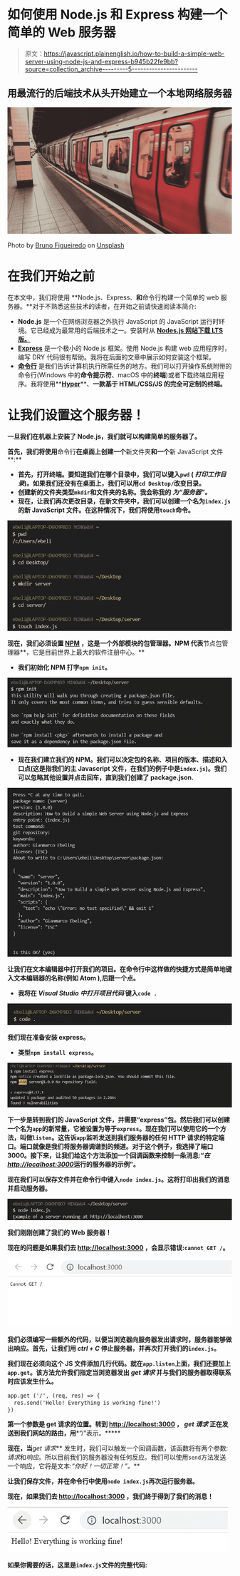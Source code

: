# 如何使用 Node.js 和 Express 构建一个简单的 Web 服务器

> 原文：<https://javascript.plainenglish.io/how-to-build-a-simple-web-server-using-node-js-and-express-b945b22fe9bb?source=collection_archive---------5----------------------->

## 用**最流行的后端技术**从头开始建立一个本地**网络服务器**

![](img/1c60913736fee23b635666925d8c0c00.png)

Photo by [Bruno Figueiredo](https://unsplash.com/@bfigas?utm_source=unsplash&utm_medium=referral&utm_content=creditCopyText) on [Unsplash](https://unsplash.com/s/photos/fast-train?utm_source=unsplash&utm_medium=referral&utm_content=creditCopyText)

# 在我们开始之前

在本文中，我们将使用 **Node.js、Express、**和**命令行构建一个简单的 web 服务器。**对于不熟悉这些技术的读者，在开始之前请快速阅读本简介:

*   **Node.js** 是一个在网络浏览器之外执行 JavaScript 的 JavaScript 运行时环境。它已经成为最常用的后端技术之一。安装时从 [**Nodes.js 网站下载 **LTS 版**。**](https://nodejs.org/en/)
*   [**Express**](https://expressjs.com/) 是一个极小的 Node.js 框架。使用 Node.js 构建 web 应用程序时，编写 DRY 代码很有帮助。我将在后面的文章中展示如何安装这个框架。
*   [**命令行**](https://www.learnenough.com/command-line-tutorial/basics) 是我们告诉计算机执行所需任务的地方。我们可以打开操作系统附带的命令行(Windows 中的**命令提示符**、macOS 中的**终端**)或者下载终端应用程序。我将使用**[**Hyper**](https://hyper.is/)**、**一款基于 HTML/CSS/JS 的完全可定制的终端。**

# **让我们设置这个服务器！**

**一旦我们在机器上安装了 Node.js，我们就可以构建简单的服务器了。**

**首先，我们将使用**命令行**在桌面上创建一个**新文件夹**和一个**新 JavaScript 文件**:**

*   **首先，打开终端。要知道我们在哪个目录中，我们可以键入`pwd` ( *打印工作目录*)。如果我们还没有在桌面上，我们可以用`cd Desktop/`改变目录。**
*   **创建新的文件夹类型`mkdir`和文件夹的名称。我会称我的 ***为“服务器”。*****
*   **现在，让我们再次更改目录，在新文件夹中，我们可以创建一个名为`index.js`的新 JavaScript 文件。在这种情况下，我们将使用`touch`命令。**

**![](img/ca4a37001fb08cc57ed25765789e2add.png)**

**现在，我们必须设置 [**NPM**](https://www.npmjs.com/) ，这是一个外部模块的包管理器。NPM 代表**节点包管理器**，它是目前世界上最大的软件注册中心。**

*   **我们初始化 NPM 打字`npm init`。**

**![](img/7b1d292330334f10cd82b15e737072c6.png)**

*   **现在我们建立我们的 NPM。我们可以决定包的名称、项目的版本、描述和入口点(这是指我们的主 Javascript 文件，在我们的例子中是`index.js`)。我们可以忽略其他设置并点击回车，直到我们创建了 **package.json.****

**![](img/f7b99940af462ee1fe74fea32484a649.png)**

**让我们在文本编辑器中打开我们的项目。在命令行中这样做的快捷方式是简单地键入文本编辑器的名称(例如 Atom ),后跟一个点。**

*   **我将在 ***Visual Studio 中打开项目代码*** 键入`code .`**

**![](img/66aa4b0eb03121f14ff0b239ecc2c1dc.png)**

**我们现在准备安装 express。**

*   **类型`npm install express`。**

**![](img/375815c1e63366d03c811b8cd741dc2c.png)**

**下一步是转到我们的 JavaScript 文件，并需要“express”包。然后我们可以创建一个名为`app`的新常量，它被设置为等于`express`。现在我们可以使用它的一个方法，叫做`listen`。这告诉`app`监听发送到我们服务器的任何 HTTP 请求的特定端口。端口就像是我们将服务器调谐到的频道。对于这个例子，我选择了端口 3000。接下来，让我们给这个方法添加一个回调函数来控制一条消息:“*在*[*http://localhost:3000*](http://localhost:3000)运行的服务器的示例”。**

**现在我们可以保存文件并在命令行中键入`node index.js`。这将打印出我们的消息并启动服务器。**

**![](img/ba32bdd28e1b172a9b5c3a95c17abde0.png)**

**我们刚刚创建了我们的 **Web 服务器！****

**现在的问题是如果我们去 [http://localhost:3000](http://localhost:3000) ，会显示错误:`cannot GET /`。**

**![](img/6a1d0c1226d327fc6579cb529b129342.png)**

**我们必须编写一些额外的代码，以便当浏览器向服务器发出请求时，服务器能够做出响应。首先，让我们用 ***ctrl + C*** 停止服务器，并再次打开我们的`index.js`。**

**我们现在必须向这个 JS 文件添加几行代码。就在`app.listen`上面，我们还要加上`app.get`。该方法允许我们指定当浏览器发出 ***get 请求*** 并与我们的服务器取得联系时应该发生什么。**

```
app.get ('/', (req, res) => {
  res.send('Hello! Everything is working fine!')
})
```

**第一个参数是 get 请求的位置。转到 [http://localhost:3000](http://localhost:3000) ， ***get 请求*** 正在发送到我们网站的路由，用***“/”表示。*****

**现在，当***get 请求*** 发生时，我们可以触发一个回调函数，该函数将有两个参数:*请求*和*响应*。所以目前我们的服务器没有任何反应。我们可以使用`send`方法发送一个响应，它将是文本:*“你好！一切正常！”。***

**让我们保存文件，并在命令行中使用`node index.js`再次运行服务器。**

**现在，如果我们去 [http://localhost:3000](http://localhost:3000) ，**我们终于得到了我们的消息！****

**![](img/44458a9bada73851dc988f327ebafd8c.png)**

**如果你需要的话，这里是`index.js`文件的完整代码:**